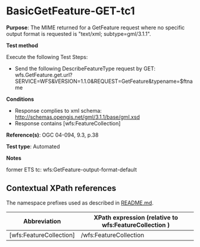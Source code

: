 # BasicGetFeature-GET-tc1

**Purpose**: The MIME returned for a GetFeature request where no specific output format is requested is "text/xml; subtype=gml/3.1.1".

**Test method**

Execute the following Test Steps:

* Send the following DescribeFeatureType request by GET: wfs.GetFeature.get.url?SERVICE=WFS&VERSION=1.1.0&REQUEST=GetFeature&typename=$ftname

**Conditions**

* Response complies to xml schema: http://schemas.opengis.net/gml/3.1.1/base/gml.xsd
* Response contains [wfs:FeatureCollection]


**Reference(s)**: OGC 04-094, 9.3, p.38 

**Test type**: Automated

**Notes**

former ETS tc: wfs:GetFeature-output-format-default


## Contextual XPath references

The namespace prefixes used as described in [README.md](./README.md#namespaces).

Abbreviation                                   |  XPath expression (relative to wfs:FeatureCollection )
-----------------------------------------------| -------------------------------------------------------------------------
 [wfs:FeatureCollection] | /wfs:FeatureCollection


